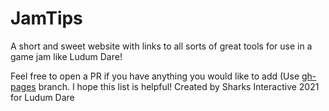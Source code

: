 # JamTips
A short and sweet website with links to all sorts of great tools for use in a game jam like Ludum Dare!

Feel free to open a PR if you have anything you would like to add (Use [gh-pages](https://github.com/Sharks-Interactive/JamTips/tree/gh-pages) branch. I hope this list is helpful!
Created by Sharks Interactive 2021 for Ludum Dare
